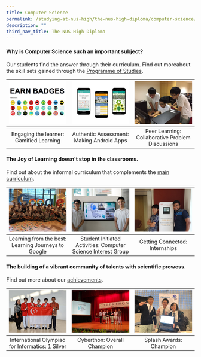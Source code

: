 ```yaml
---
title: Computer Science
permalink: /studying-at-nus-high/the-nus-high-diploma/computer-science/
description: ""
third_nav_title: The NUS High Diploma
---
```

#### Why is Computer Science such an important subject? 
Our students find the answer through their curriculum. Find out moreabout the skill sets gained through the [Programme of Studies](https://staging.d1bl70m167uzkq.amplifyapp.com/studying-at-nus-high/the-nus-high-diploma/programme-of-studies/).


<table>
	<thead>
		<tr>
			<th style="width: 33%; align: center">
				<a href="/computer-science/wonderment-in-the-classroom/">
					<img src="/images/Computer%20Science/CS%20Picture%201.jpg" style="max-height:100%; max-width:100%"></a>
			</th>
			<th style="width: 33%; align: center">
				<a href="/computer-science/wonderment-in-the-classroom/">
					<img src="/images/Computer%20Science/CS%20Picture%202.jpg" style="max-height:100%; max-width:100%" >
				</a>
			</th>
			<th style="width: 33%; align: center">
				<a href="/computer-science/wonderment-in-the-classroom/">
					<img src="/images/Computer%20Science/CS%20Picture%203.jpg" style="max-height:100%; max-width:100%" >
				</a>
			</th>
		</tr>
	</thead>
	<tbody>
		<tr>
			<td style="text-align:center" > 
				Engaging the learner:  
				Gamified Learning
			</td>
			<td style="text-align:center" >
				Authentic Assessment:
				Making Android Apps 
			</td>
			<td style="text-align:center"> 
				Peer Learning:
				Collaborative Problem Discussions
			</td>
		</tr>
	</tbody>
</table>



#### The Joy of Learning doesn't stop in the classrooms.<br>
Find out about the informal curriculum that complements the [main curriculum](https://staging.d1bl70m167uzkq.amplifyapp.com/computer-science/beyond-the-classroom/).


<table>
	<thead>
		<tr>
			<th style="width: 33%; align: center">
				<a href="/computer-science/beyond-the-classroom/">
					<img src="/images/Computer%20Science/CS%20Picture%204.jpg" style="max-height:100%; max-width:100%"></a>
			</th>
			<th style="width: 33%; align: center">
				<a href="/computer-science/beyond-the-classroom/">
					<img src="/images/Computer%20Science/CS%20Picture%205.jpg" style="max-height:100%; max-width:100%" >
				</a>
			</th>
			<th style="width: 33%; align: center">
				<a href="/computer-science/beyond-the-classroom/">
					<img src="/images/Computer%20Science/CS%20Picture%206.jpg" style="max-height:100%; max-width:100%" >
				</a>
			</th>
		</tr>
	</thead>
	<tbody>
		<tr>
			<td style="text-align:center" > 
				Learning from the best:  
				Learning Journeys to Google
			</td>
			<td style="text-align:center" >
				Student Initiated Activities:
				Computer Science Interest Group 
			</td>
			<td style="text-align:center"> 
				Getting Connected:
				Internships
			</td>
		</tr>
	</tbody>
</table>


#### The building of a vibrant community of talents with scientific prowess.<br>
Find out more about our [achievements](https://staging.d1bl70m167uzkq.amplifyapp.com/our-dna/achievements/2019/).

<table>
	<thead>
		<tr>
			<th style="width: 33%; align: center">
				<a href="/our-dna/achievements/2019/">
					<img src="/images/Computer%20Science/CS%20Picture%207.jpg" style="max-height:100%; max-width:100%"></a>
			</th>
			<th style="width: 33%; align: center">
				<a href="/our-dna/achievements/2019/">
					<img src="/images/Computer%20Science/CS%20Picture%208.jpg" style="max-height:100%; max-width:100%" >
				</a>
			</th>
			<th style="width: 33%; align: center">
				<a href="/our-dna/achievements/2019/">
					<img src="/images/Computer%20Science/CS%20Picture%209.jpg" style="max-height:100%; max-width:100%" >
				</a>
			</th>
		</tr>
	</thead>
	<tbody>
		<tr>
			<td style="text-align:center" > 
				International Olympiad for Informatics:  
				1 Silver
			</td>
			<td style="text-align:center" >
				Cyberthon:
				Overall Champion 
			</td>
			<td style="text-align:center"> 
				Splash Awards:
				Champion
			</td>
		</tr>
	</tbody>
</table>